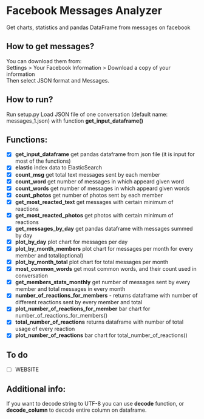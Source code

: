 # Facebook Messages Analyzer
Get charts, statistics and pandas DataFrame from messages on facebook

## How to get messages?
You can download them from:<br />
Settings > Your Facebook Information > Download a copy of your information<br />
Then select JSON format and Messages.

## How to run?
Run setup.py
Load JSON file of one conversation (default name: messages_1.json) with function <b>get_input_dataframe()</b><br />

## Functions:
- [X] <b>get_input_dataframe</b> get pandas dataframe from json file (it is input for most of the functions)
- [X] <b>elastic</b> index data to ElasticSearch<br />
- [X] <b>count_msg</b> get total text messages sent by each member<br />
- [X] <b>count_word</b> get number of messages in which appeard given word
- [X] <b>count_words</b> get number of messages in which appeard given words
- [X] <b>count_photos</b> get number of photos sent by each member
- [X] <b>get_most_reacted_text</b> get messages with certain minimum of reactions
- [X] <b>get_most_reacted_photos</b> get photos with certain minimum of reactions
- [X] <b>get_messages_by_day</b> get pandas dataframe with messages summed by day<br />
- [X] <b>plot_by_day</b> plot chart for messages per day<br />
- [X] <b>plot_by_month_members</b> plot chart for messages per month for every member and total(optional)
- [X] <b>plot_by_month_total</b> plot chart for total messages per month
- [X] <b>most_common_words</b> get most common words, and their count used in conversation
- [X] <b>get_members_stats_monthly</b> get number of messages sent by every member and total messages in every month
- [X] <b>number_of_reactions_for_members</b> - returns dataframe with number of different reactions sent by every member and total
- [X] <b>plot_number_of_reactions_for_member</b> bar chart for number_of_reactions_for_members()
- [X] <b>total_number_of_reactions</b> returns dataframe with number of total usage of every reaction
- [X] <b>plot_number_of_reactions</b> bar chart for total_number_of_reactions()

## To do
- [ ] WEBSITE<br />

## Additional info:
If you want to decode string to UTF-8 you can use <b>decode</b> function, or <b>decode_column</b> to decode entire column on dataframe.